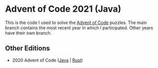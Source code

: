 # Advent of Code 2021 (Java)

This is the code I used to solve the
[Advent of Code](https://adventofcode.com/2021) puzzles. The main branch
contains the most recent year in which I participated. Other years have
their own branch.

## Other Editions

* 2020 Advent of Code ([Java](https://github.com/l0s/advent-of-code-java/tree/2020) | [Rust](https://github.com/l0s/advent-of-code-rust))
